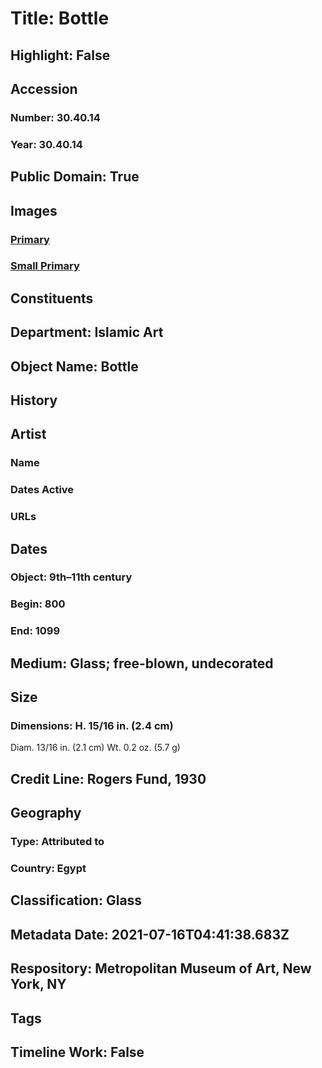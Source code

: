 # Title: Bottle
## Highlight: False
## Accession
### Number: 30.40.14
### Year: 30.40.14
## Public Domain: True
## Images
### [Primary](https://images.metmuseum.org/CRDImages/is/original/sf30-40-14a.jpg)
### [Small Primary](https://images.metmuseum.org/CRDImages/is/web-large/sf30-40-14a.jpg)
## Constituents
## Department: Islamic Art
## Object Name: Bottle
## History
## Artist
### Name
### Dates Active
### URLs
## Dates
### Object: 9th–11th century
### Begin: 800
### End: 1099
## Medium: Glass; free-blown, undecorated
## Size
### Dimensions: H. 15/16 in. (2.4 cm)
Diam. 13/16 in. (2.1 cm)
Wt. 0.2 oz. (5.7 g)
## Credit Line: Rogers Fund, 1930
## Geography
### Type: Attributed to
### Country: Egypt
## Classification: Glass
## Metadata Date: 2021-07-16T04:41:38.683Z
## Respository: Metropolitan Museum of Art, New York, NY
## Tags
## Timeline Work: False